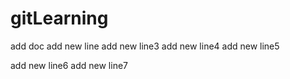 # gitLearning

add doc
add new line
add new line3
add new line4
add new line5

add new line6
add new line7